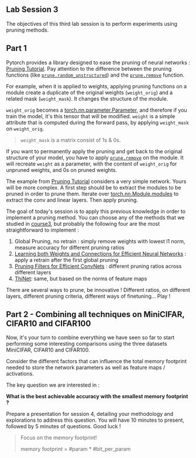 Lab Session 3
--
The objectives of this third lab session is to perform experiments using pruning methods.

Part 1
--
Pytorch provides a library designed to ease the pruning of neural networks : [Pruning Tutorial](https://pytorch.org/tutorials/intermediate/pruning_tutorial.html).
Pay attention to the difference between the pruning functions (like [`prune.random_unstructured`](https://pytorch.org/docs/stable/generated/torch.nn.utils.prune.random_unstructured.html#torch-nn-utils-prune-random-unstructured)) and the [`prune.remove`](https://pytorch.org/docs/stable/generated/torch.nn.utils.prune.remove.html#torch-nn-utils-prune-remove) function.

For example, when it is applied to weights, applying pruning functions on a module create a duplicate of the original weights (`weight_orig`) and a related mask (`weight_mask`). It changes the structure of the module.

`weight_orig` becomes a [torch.nn.parameter.Parameter](https://pytorch.org/docs/stable/generated/torch.nn.parameter.Parameter.html#parameter), and therefore if you train the model, it's this tensor that will be modified. `weight` is a simple attribute that is computed during the forward pass, by applying `weight_mask` on `weight_orig`.

> `weight_mask` is a matrix consist of 1s & 0s.

If you want to permanently apply the pruning and get back to the original structure of your model, you have to apply [`prune.remove`](https://pytorch.org/docs/stable/generated/torch.nn.utils.prune.remove.html#torch-nn-utils-prune-remove) on the module. It will recreate `weight` as a parameter, with the content of `weight_orig` for unpruned weights, and 0s on pruned weights.

The example from [Pruning Tutorial](https://pytorch.org/tutorials/intermediate/pruning_tutorial.html) considers a very simple network. Yours will be more complex. A first step should be to extract the modules to be pruned in order to prune them. Iterate over [torch.nn.Module.modules](https://pytorch.org/docs/stable/generated/torch.nn.Module.html#torch.nn.Module.modules) to extract the conv and linear layers. Then apply pruning.

The goal of today's session is to apply this previous knowledge in order to implement a pruning method. You can choose any of the methods that we studied in [course3](cours3.pdf), but probably the following four are the most straightforward to implement :
1. Global Pruning, no retrain : simply remove weights with lowest l1 norm, measure accuracy for different pruning ratios
2. [Learning both Weights and Connections for Efficient Neural Networks](https://arxiv.org/abs/1506.02626) :  apply a retrain after the first global pruning
3. [Pruning Filters for Efficient ConvNets](https://arxiv.org/abs/1608.08710) : different pruning ratios across different layers
4. [ThiNet](https://arxiv.org/abs/1707.06342): same, but based on the norms of feature maps

There are several ways to prune, be innovative ! Different ratios, on different layers, different pruning criteria, different ways of finetuning... Play !

Part 2 - Combining all techniques on MiniCIFAR, CIFAR10 and CIFAR100
--
Now, it's your turn to combine everything we have seen so far to start performing some interesting comparisons using the three datasets MiniCIFAR, CIFAR10 and CIFAR100.

Consider the different factors that can influence the total memory footprint needed to store the network parameters as well as feature maps / activations.

The key question we are interested in :

**What is the best achievable accuracy with the smallest memory footprint ?**

Prepare a presentation for session 4, detailing your methodology and explorations to address this question. You will have 10 minutes to present, followed by 5 minutes of questions. Good luck !

> Focus on the memory footprint!
>
> memory footprint = #param * #bit_per_param
